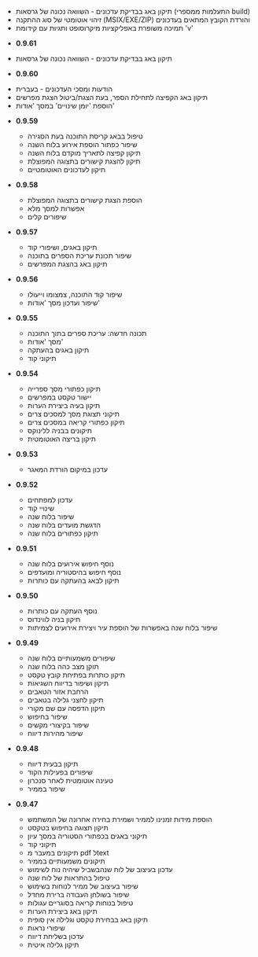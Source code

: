 - תיקון באג בבדיקת עדכונים - השוואה נכונה של גרסאות (התעלמות ממספרי build)
- זיהוי אוטומטי של סוג ההתקנה (MSIX/EXE/ZIP) והורדת הקובץ המתאים בעדכונים
- תמיכה משופרת באפליקציות מיקרוסופט ותגיות עם קידומת 'v'

* **0.9.61**
- תיקון באג בבדיקת עדכונים - השוואה נכונה של גרסאות 

* **0.9.60**
 - הודעות ומסכי העדכונים - בעברית
 - תיקון באג הקפיצה לתחילת הספר, בעת הצגת/ביטול הצגת מפרשים
 - הוספת 'יומן שינויים' במסך 'אודות'

* **0.9.59**
  - טיפול בבאג קריסת התוכנה בעת הסגירה
  - שיפור כפתור הוספת אירוע בלוח השנה
  - תיקון קפיצה לתאריך מוקדם בלוח השנה
  - תיקון להצגת קישורים בתצוגה המפוצלת
  - תיקון לעדכונים האוטומטיים

* **0.9.58**
  - הוספת הצגת קישורים בתצוגה המפוצלת
  - אפשרות למסך מלא
  - שיפורים קלים

* **0.9.57**
  - תיקון באגים, ושיפורי קוד
  - שיפור תכונת עריכת הספרים בתוכנה
  - תיקון באג בהצגת המפרשים

* **0.9.56**
  - שיפור קוד התוכנה, צמצומו וייעולו
  - שיפור ועדכון מסך 'אודות'

* **0.9.55**
  - תכונה חדשה: עריכת ספרים בתוך התוכנה
  - מסך 'אודות'
  - תיקון באגים בהעתקה
  - תיקוני קוד

* **0.9.54**
  - תיקון כפתורי מסך ספרייה
  - יישור טקסט במפרשים
  - תיקון בעיה ביצירת הערות
  - תיקוני תצוגת מסך למסכים צרים
  - תיקון כפתורי קריאה במסכים צרים
  - תיקונים בבניה ללינוקס
  - תיקון בריצה האוטומטית

* **0.9.53**
  - עדכון במיקום הורדת המאגר

* **0.9.52**
  - עדכון למפתחים
  - שינויי קוד
  - שיפור בלוח שנה
  - הדגשת מועדים בלוח שנה
  - תיקון כפתורים בלוח שנה

* **0.9.51**
  - נוסף חיפוש אירועים בלוח שנה
  - נוסף חיפוש בהיסטוריה ומועדפים
  - תיקון לבאג בהעתקה עם כותרות

* **0.9.50**
  - נוסף העתקה עם כותרות
  - תיקון בניה לווינדוס
  - שיפור בלוח שנה באפשרות של הוספת עיר ויצירת אירועים לצמיתות

* **0.9.49**
  - שיפורים משמעותיים בלוח שנה
  - תוקן מצב כהה בלוח שנה
  - תיקון כותרות בפתיחת קובץ טקסט
  - תיקון ושיפור בדיווח השגיאות
  - הרחבת אזור הטאבים
  - תיקון לחצני גלילה בטאבים
  - תיקון הדפסה עם שם מקורי
  - שיפור בחיפוש
  - שיפור בקיצורי מקשים
  - שיפור מהירות דיווח

* **0.9.48**
  - תיקון בבעית דיווח 
  - שיפורים בפעילות הקוד 
  - טעינה אוטומטית לאחר סנכרון
  - שיפור בממיר

* **0.9.47**
  - הוספת מידות זמנינו לממיר ושמירת בחירה אחרונה של המשתמש
  - תיקון תצוגה בחיפוש בטקסט
  - תיקוני באגים בכפתורי הסטוריה במסך עיון
  - תיקוני קוד
  - תיקונים במעבר מ pdf לtext
  - תיקונים משמעותיים בממיר
  - עדכון בעיצוב של לוח שנהבשביל שיהיה נוח לשימוש
  - טיפול בהתראות של לוח שנה
  - שיפור בעיצוב של ממיר לנוחות בשימוש
  - שיפור בשולחן העבודה ברירת מחדל
  - טיפול בנוחות קריאה בסוגריים עגולות
  - תיקון באג ביצירת הערות
  - תיקון באג בבחירת טקסט וגלילה אין סופית
  - שיפורי נראות
  - עדכון בשליחת דיווח 
  - תיקון גלילה איטית

